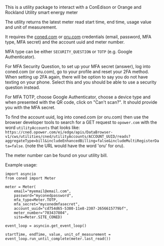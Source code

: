 This is a utility package to interact with a ConEdison or Orange and Rockland Utility smart energy meter

The utility returns the latest meter read start time, end time, usage value and unit of measurement.

It requires the [coned.com](coned.com) or [oru.com](oru.com) credentials (email, password, MFA type, MFA secret) and the account uuid and meter number.

MFA type can be either `SECURITY_QUESTION` or `TOTP` (e.g. Google Authenticator).

For MFA Security Question, to set up your MFA secret (answer), log into coned.com (or oru.com), go to your profile and reset your 2FA method. When setting up 2FA again, there will be option to say you do not have texting on your phone. Select this and you should be able to use a security question instead.

For MFA TOTP, choose Google Authenticator, choose a device type and when presented with the QR code, click on "Can't scan?". It should provide you with the MFA secret.

To find the account uuid, log into coned.com (or oru.com) then use the browser developer tools to search for a GET request to `opower.com` with the word `utilityAccounts` that looks like: `https://cned.opower.com/ei/edge/apis/DataBrowser-v1/cws/utilities/cned/utilityAccounts/ACCOUNT_UUID/reads?aggregateType=bill&includeEnhancedBilling=false&includeMultiRegisterData=false`. (note the URL would have the word 'oru' for oru).

The meter number can be found on your utility bill.

Example usage:

```
import asyncio
from coned import Meter

meter = Meter(
    email="myemail@email.com",
    password="myconedpassword",
    mfa_type=Meter.TOTP,
    mfa_secret="myconedmfasecret",
    account_uuid="cd754d65-5380-11e8-2307-2656615779bf",
    meter_number="703437804",
    site=Meter.SITE_CONED)

event_loop = asyncio.get_event_loop()

startTime, endTime, value, unit_of_measurement = event_loop.run_until_complete(meter.last_read())
```
